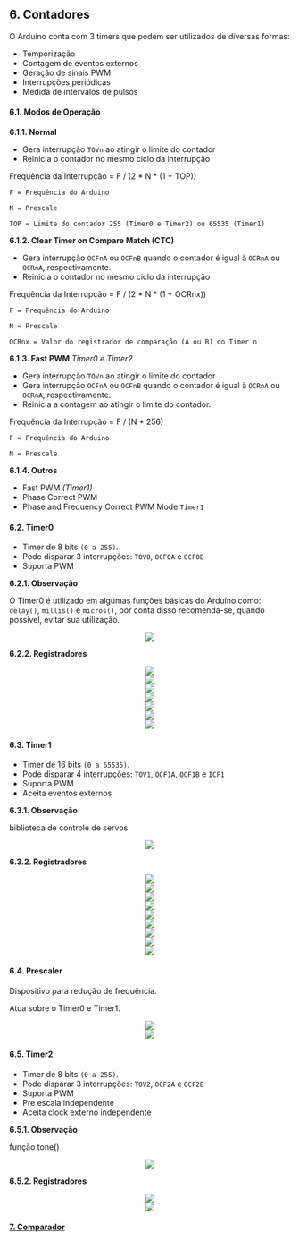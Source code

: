 ## 6. Contadores

O Arduíno conta com 3 timers que podem ser utilizados de diversas formas:

- Temporização
- Contagem de eventos externos
- Geração de sinais PWM
- Interrupções periódicas
- Medida de intervalos de pulsos

#### 6.1. Modos de Operação

**6.1.1. Normal**

- Gera interrupção  `TOVn` ao atingir o limite do contador
- Reinicia o contador no mesmo ciclo da interrupção

Frequência da Interrupção = F / (2 * N * (1 + TOP))

`F = Frequência do Arduino`

`N = Prescale`

`TOP = Limite do contador 255 (Timer0 e Timer2) ou 65535 (Timer1)`

**6.1.2. Clear Timer on Compare Match (CTC)**

- Gera interrupção  `OCFnA` ou `OCFnB` quando o contador é igual à `OCRnA` ou `OCRnA`, respectivamente.
- Reinicia o contador no mesmo ciclo da interrupção

Frequência da Interrupção = F / (2 * N * (1 + OCRnx))

`F = Frequência do Arduino`

`N = Prescale`

`OCRnx = Valor do registrador de comparação (A ou B) do Timer n`

**6.1.3. Fast PWM**
*Timer0 e Timer2*

- Gera interrupção  `TOVn` ao atingir o limite do contador
- Gera interrupção  `OCFnA` ou `OCFnB` quando o contador é igual à `OCRnA` ou `OCRnA`, respectivamente.
- Reinicia a contagem ao atingir o limite do contador.

Frequência da Interrupção = F / (N * 256)

`F = Frequência do Arduino`

`N = Prescale`

**6.1.4. Outros**

- Fast PWM *(Timer1)*
- Phase Correct PWM
- Phase and Frequency Correct PWM Mode `Timer1`

#### 6.2. Timer0

- Timer de 8 bits `(0 a 255)`. 
- Pode disparar 3 interrupções: `TOV0`, `OCF0A` e `OCF0B`
- Suporta PWM

**6.2.1. Observação**

O Timer0 é utilizado em algumas funções básicas do Arduíno como: `delay()`, `millis()` e `micros()`, por conta disso recomenda-se, quando possível, evitar sua utilização.

<div align="center">
    <img src="../Figuras/timer0-2.png" />
</div>

**6.2.2. Registradores**

<div align="center">
    <img src="../Figuras/registradores/tccr0a.png" />
</div>

<div align="center">
    <img src="../Figuras/registradores/tccr0b.png" />
</div>

<div align="center">
    <img src="../Figuras/registradores/tcnt0.png" />
</div>

<div align="center">
    <img src="../Figuras/registradores/ocr0a.png" />
</div>

<div align="center">
    <img src="../Figuras/registradores/ocr0b.png" />
</div>

<div align="center">
    <img src="../Figuras/registradores/timsk0.png" />
</div>

<div align="center">
    <img src="../Figuras/registradores/tifr0.png" />
</div>



#### 6.3. Timer1

- Timer de 16 bits `(0 a 65535)`. 
- Pode disparar 4 interrupções: `TOV1`, `OCF1A`, `OCF1B` e `ICF1`
- Suporta PWM
- Aceita eventos externos

**6.3.1. Observação**

biblioteca de controle de servos


<div align="center">
    <img src="../Figuras/timer1.png" />
</div>

**6.3.2. Registradores**


<div align="center">
    <img src="../Figuras/registradores/tccr1a.png" />
</div>

<div align="center">
    <img src="../Figuras/registradores/tccr1b.png" />
</div>

<div align="center">
    <img src="../Figuras/registradores/tccr1c.png" />
</div>

<div align="center">
    <img src="../Figuras/registradores/tcnt1h-tcnt1l.png" />
</div>

<div align="center">
    <img src="../Figuras/registradores/ocr1ah-ocr1al.png" />
</div>

<div align="center">
    <img src="../Figuras/registradores/ocr1bh-ocr1bl.png" />
</div>

<div align="center">
    <img src="../Figuras/registradores/icr1h-icr1l.png" />
</div>

<div align="center">
    <img src="../Figuras/registradores/timsk1.png" />
</div>

<div align="center">
    <img src="../Figuras/registradores/tifr1.png" />
</div>

#### 6.4. Prescaler

Dispositivo para redução de frequência.

Atua sobre o Timer0 e Timer1.

<div align="center">
    <img src="../Figuras/prescale.png" />
</div>

<div align="center">
    <img src="../Figuras/registradores/gtccr.png" />
</div>

#### 6.5. Timer2

- Timer de 8 bits `(0 a 255)`. 
- Pode disparar 3 interrupções: `TOV2`, `OCF2A` e `OCF2B`
- Suporta PWM
- Pre escala independente
- Aceita clock externo independente

**6.5.1. Observação**

função tone()

<div align="center">
    <img src="../Figuras/prescale-timer2.png" />
</div>


**6.5.2. Registradores**

<div align="center">
    <img src="../Figuras/registradores/assr.png" />
</div>

<div align="center">
    <img src="../Figuras/registradores/gtccr.png" />
</div>

#### [7. Comparador](07-comparador.md)
